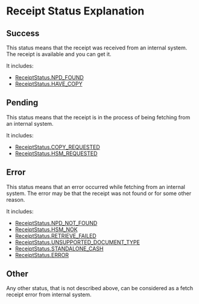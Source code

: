 # Receipt Status Explanation

## Success

This status means that the receipt was received from an internal system. The receipt is available and you can get it.

It includes:

- [ReceiptStatus.NPD_FOUND](./data-model.md#receiptstatus)
- [ReceiptStatus.HAVE_COPY](./data-model.md#receiptstatus)

## Pending

This status means that the receipt is in the process of being fetching from an internal system.

It includes:

- [ReceiptStatus.COPY_REQUESTED](./data-model.md#receiptstatus)
- [ReceiptStatus.HSM_REQUESTED](./data-model.md#receiptstatus)

## Error

This status means that an error occurred while fetching from an internal system. The error may be that the receipt was not found or for some other reason.

It includes:

- [ReceiptStatus.NPD_NOT_FOUND](./data-model.md#receiptstatus)
- [ReceiptStatus.HSM_NOK](./data-model.md#receiptstatus)
- [ReceiptStatus.RETRIEVE_FAILED](./data-model.md#receiptstatus)
- [ReceiptStatus.UNSUPPORTED_DOCUMENT_TYPE](./data-model.md#receiptstatus)
- [ReceiptStatus.STANDALONE_CASH](./data-model.md#receiptstatus)
- [ReceiptStatus.ERROR](./data-model.md#receiptstatus)

## Other

Any other status, that is not described above, can be considered as a fetch receipt error from internal system.
